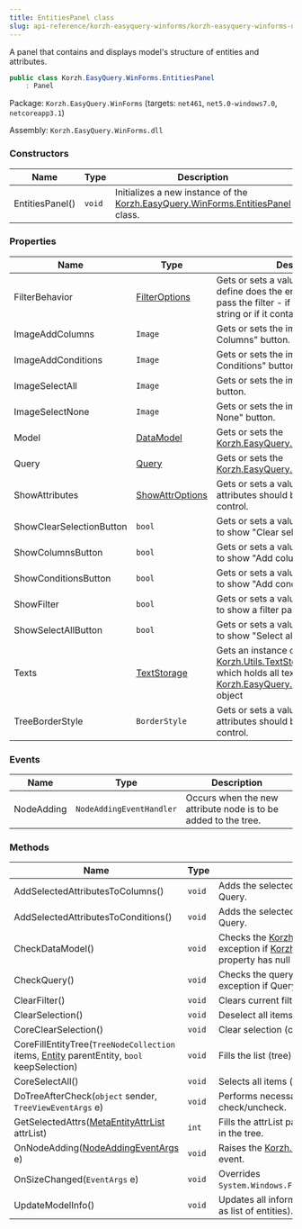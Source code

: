 ```yaml
---
title: EntitiesPanel class
slug: api-reference/korzh-easyquery-winforms/korzh-easyquery-winforms-namespace/entitiespanel-class
---
```

A panel that contains and displays model's structure of entities and attributes.
```csharp
public class Korzh.EasyQuery.WinForms.EntitiesPanel
    : Panel

```
Package: `Korzh.EasyQuery.WinForms` (targets: `net461`, `net5.0-windows7.0`, `netcoreapp3.1`)

Assembly: `Korzh.EasyQuery.WinForms.dll`

### Constructors

| Name | Type | Description | 
| --- | --- | --- | 
| EntitiesPanel() | `void` | Initializes a new instance of the [Korzh.EasyQuery.WinForms.EntitiesPanel](/api-reference/korzh-easyquery-winforms/korzh-easyquery-winforms-namespace/entitiespanel-class) class. | 


### Properties

| Name | Type | Description | 
| --- | --- | --- | 
| FilterBehavior | [FilterOptions](/api-reference/korzh-easyquery-winforms/korzh-easyquery-winforms-namespace/filteroptions-enum) | Gets or sets a value indicating how to define does the entity or attribute name pass the filter - if it starts with the filter string or if it contains that string. | 
| ImageAddColumns | `Image` | Gets or sets the image for "Add Columns" button. | 
| ImageAddConditions | `Image` | Gets or sets the image for "Add Conditions" button. | 
| ImageSelectAll | `Image` | Gets or sets the image for "Select All" button. | 
| ImageSelectNone | `Image` | Gets or sets the image for "Select None" button. | 
| Model | [DataModel](/api-reference/korzh-easyquery/korzh-easyquery-namespace/datamodel-class) | Gets or sets the [Korzh.EasyQuery.DataModel](/api-reference/korzh-easyquery/korzh-easyquery-namespace/datamodel-class) object . | 
| Query | [Query](/api-reference/korzh-easyquery/korzh-easyquery-namespace/query-class) | Gets or sets the [Korzh.EasyQuery.Query](/api-reference/korzh-easyquery/korzh-easyquery-namespace/query-class) object. | 
| ShowAttributes | [ShowAttrOptions](/api-reference/korzh-easyquery-winforms/korzh-easyquery-winforms-namespace/showattroptions-enum) | Gets or sets a value indicating which attributes should be shown in the control. | 
| ShowClearSelectionButton | `bool` | Gets or sets a value indicating whether to show "Clear selection" button. | 
| ShowColumnsButton | `bool` | Gets or sets a value indicating whether to show "Add columns" button. | 
| ShowConditionsButton | `bool` | Gets or sets a value indicating whether to show "Add conditions" button. | 
| ShowFilter | `bool` | Gets or sets a value indicating whether to show a filter panel. | 
| ShowSelectAllButton | `bool` | Gets or sets a value indicating whether to show "Select all" button. | 
| Texts | [TextStorage](/api-reference/korzh-easyquery/korzh-utils-namespace/textstorage-class) | Gets an instance of [Korzh.Utils.TextStorage](/api-reference/korzh-easyquery/korzh-utils-namespace/textstorage-class) object object which holds all text resources used in [Korzh.EasyQuery.WinForms.QueryPanel](/api-reference/korzh-easyquery-winforms/korzh-easyquery-winforms-namespace/querypanel-class) object | 
| TreeBorderStyle | `BorderStyle` | Gets or sets a value indicating which attributes should be shown in the control. | 


### Events

| Name | Type | Description | 
| --- | --- | --- | 
| NodeAdding | `NodeAddingEventHandler` | Occurs when the new attribute node is to be added to the tree. | 


### Methods

| Name | Type | Description | 
| --- | --- | --- | 
| AddSelectedAttributesToColumns() | `void` | Adds the selected attributes to the Columns' list of associated Query. | 
| AddSelectedAttributesToConditions() | `void` | Adds the selected attributes to the root predicate of associated Query. | 
| CheckDataModel() | `void` | Checks the [Korzh.EasyQuery.DataModel](/api-reference/korzh-easyquery/korzh-easyquery-namespace/datamodel-class) object. Generates an exception if [Korzh.EasyQuery.WinForms.EntitiesPanel.Model](/api-reference/korzh-easyquery-winforms/korzh-easyquery-winforms-namespace/entitiespanel-class) property has null value. | 
| CheckQuery() | `void` | Checks the query [Korzh.EasyQuery.Query](/api-reference/korzh-easyquery/korzh-easyquery-namespace/query-class). Generates an exception if Query property has null value. | 
| ClearFilter() | `void` | Clears current filter (if any). | 
| ClearSelection() | `void` | Deselect all items in the Entities tree. | 
| CoreClearSelection() | `void` | Clear selection (core virtual method). | 
| CoreFillEntityTree(`TreeNodeCollection` items, [Entity](/api-reference/korzh-easyquery/korzh-easyquery-namespace/entity-class) parentEntity, `bool` keepSelection) | `void` | Fills the list (tree) of entities and their attributes. | 
| CoreSelectAll() | `void` | Selects all items (core virtual method). | 
| DoTreeAfterCheck(`object` sender, `TreeViewEventArgs` e) | `void` | Performs necessary actions on some node checkbox check/uncheck. | 
| GetSelectedAttrs([MetaEntityAttrList](/api-reference/easydata-core/easydata-namespace/metaentityattrlist-class) attrList) | `int` | Fills the attrList param with the attributes wich nodes are selected in the tree. | 
| OnNodeAdding([NodeAddingEventArgs](/api-reference/korzh-easyquery-winforms/korzh-easyquery-winforms-namespace/nodeaddingeventargs-class) e) | `void` | Raises the [Korzh.EasyQuery.WinForms.EntitiesPanel.NodeAdding](/api-reference/korzh-easyquery-winforms/korzh-easyquery-winforms-namespace/entitiespanel-class) event. | 
| OnSizeChanged(`EventArgs` e) | `void` | Overrides `System.Windows.Forms.Control.OnSizeChanged(System.EventArgs)`. | 
| UpdateModelInfo() | `void` | Updates all information based on data model information (such as list of entities). |